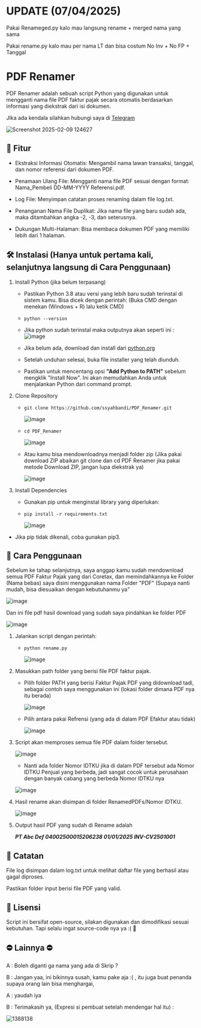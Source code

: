 # UPDATE (07/04/2025)
Pakai Renameged.py kalo mau langsung rename + merged nama yang sama

Pakai rename.py kalo mau per nama LT dan bisa costum No Inv + No FP + Tanggal

# PDF Renamer 
PDF Renamer adalah sebuah script Python yang digunakan untuk mengganti nama file PDF faktur pajak secara otomatis berdasarkan informasi yang diekstrak dari isi dokumen.

JIka ada kendala silahkan hubungi saya di [Telegram](https://t.me/ssyahbandi)

   ![Screenshot 2025-02-09 124627](https://github.com/user-attachments/assets/3859d8fd-2717-47b7-9cb1-be16a7456124)


## 📌 Fitur

- Ekstraksi Informasi Otomatis: Mengambil nama lawan transaksi, tanggal, dan nomor referensi dari dokumen PDF.

- Penamaan Ulang File: Mengganti nama file PDF sesuai dengan format: Nama_Pembeli DD-MM-YYYY Referensi.pdf.

- Log File: Menyimpan catatan proses renaming dalam file log.txt.

- Penanganan Nama File Duplikat: Jika nama file yang baru sudah ada, maka ditambahkan angka -2, -3, dan seterusnya.

- Dukungan Multi-Halaman: Bisa membaca dokumen PDF yang memiliki lebih dari 1 halaman.

## 🛠️ Instalasi (Hanya untuk pertama kali, selanjutnya langsung di Cara Penggunaan)

1. Install Python (jika belum terpasang)

   - Pastikan Python 3.8 atau versi yang lebih baru sudah terinstal di sistem kamu. Bisa dicek dengan perintah: (Buka CMD dengan menekan (Windows + R) lalu ketik CMD)

   - ```python --version```
  
   - Jika python sudah terinstal maka outputnya akan seperti ini :
     ![image](https://github.com/user-attachments/assets/7536e43e-d14e-4468-af9d-48e446c9452d)


   - Jika belum ada, download dan install dari [python.org](https://www.python.org/downloads/)
  
   - Setelah unduhan selesai, buka file installer yang telah diunduh.
     
   - Pastikan untuk mencentang opsi **"Add Python to PATH"** sebelum mengklik "Install Now". Ini akan memudahkan Anda untuk menjalankan Python dari command prompt.

3. Clone Repository

    - ```git clone https://github.com/ssyahbandi/PDF_Renamer.git```

      ![image](https://github.com/user-attachments/assets/7b01bf70-ceb6-42a5-b385-69686f29660f)
      

    - ```cd PDF_Renamer```
  
      ![image](https://github.com/user-attachments/assets/4f1e0bf9-867b-4e99-81d0-4c9446d628b0)
      

    - Atau kamu bisa mendownloadnya menjadi folder zip (Jika pakai download ZIP abaikan git clone dan cd PDF Renamer jika pakai metode Download ZIP, jangan lupa diekstrak ya)

      ![image](https://github.com/user-attachments/assets/7ed32c5c-e9e5-44de-9cc3-0a5874cb397b)
      

3. Install Dependencies

   - Gunakan pip untuk menginstal library yang diperlukan:

   - ```pip install -r requirements.txt```
  
     ![image](https://github.com/user-attachments/assets/bfc81b5c-ae3b-4592-8862-2477ad68870d)

  - Jika pip tidak dikenali, coba gunakan pip3.


## 🚀 Cara Penggunaan

   Sebelum ke tahap selanjutnya, saya anggap kamu sudah mendownload semua PDF Faktur Pajak yang dari Coretax, dan memindahkannya ke Folder (Nama bebas) saya disini menggunakan nama Folder "PDF" (Supaya nanti mudah, bisa diesuaikan dengan kebutuhanmu ya"

   ![image](https://github.com/user-attachments/assets/7be5f098-e152-4a55-ad2b-9c46871f0775)


   Dan ini file pdf hasil download yang sudah saya pindahkan ke folder PDF

   ![image](https://github.com/user-attachments/assets/767489f0-a909-4d0c-ae65-6ae18fd6132b)


1. Jalankan script dengan perintah:

   - ```python rename.py```

     ![image](https://github.com/user-attachments/assets/68f1d89f-ad24-4780-8720-81221b488213)


2. Masukkan path folder yang berisi file PDF faktur pajak.

   - Pilih folder PATH yang berisi Faktur Pajak PDF yang didownload tadi, sebagai contoh saya menggunakan ini (lokasi folder dimana PDF nya itu berada)
  
     ![image](https://github.com/user-attachments/assets/fac552bf-d124-47f9-8364-875401f5929f)

   - Pilih antara pakai Refrensi (yang ada di dalam PDF Efaktur atau tidak)

     ![image](https://github.com/user-attachments/assets/004c8131-4e37-467a-aae8-fcdbd80b2f40)

3. Script akan memproses semua file PDF dalam folder tersebut.

   ![image](https://github.com/user-attachments/assets/5c5fb383-7cc2-4f16-8578-260021796125)

   - Nanti ada folder Nomor IDTKU jika di dalam PDF tersebut ada Nomor IDTKU Penjual yang berbeda, jadi sangat cocok untuk perusahaan dengan banyak cabang yang berbeda Nomor IDTKU nya

   ![image](https://github.com/user-attachments/assets/82ef609c-b688-4491-9f48-07df9806d10f)


4. Hasil rename akan disimpan di folder RenamedPDFs/Nomor IDTKU.

   ![image](https://github.com/user-attachments/assets/ad6086c8-0a24-4fda-b46c-3e5dbb35bf75)

5. Output hasil PDF yang sudah di Rename adalah

   ***PT Abc Def 04002500015206238 01/01/2025 INV-CV2501001***


## 📝 Catatan

File log disimpan dalam log.txt untuk melihat daftar file yang berhasil atau gagal diproses.

Pastikan folder input berisi file PDF yang valid.

## 📌 Lisensi

Script ini bersifat open-source, silakan digunakan dan dimodifikasi sesuai kebutuhan. Tapi selalu ingat source-code nya ya :( 🚀

## ⛔ Lainnya ⛔

A : Boleh diganti ga nama yang ada di Skrip ? 

B : Jangan yaa, ini bikinnya susah, kamu pake aja :( , itu juga buat penanda supaya orang lain bisa menghargai,

A : yaudah iya

B : Terimakasih ya, (Expresi si pembuat setelah mendengar hal itu) :
   
![1388138](https://github.com/user-attachments/assets/dd877119-bbbb-45af-a974-0e74610ac478)
